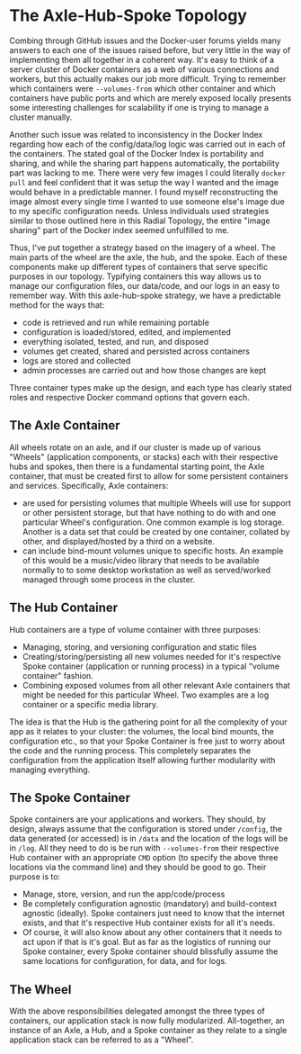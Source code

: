 # The Axle-Hub-Spoke Topology

Combing through GitHub issues and the Docker-user forums yields many answers to
each one of the issues raised before, but very little in the way of implementing
them all together in a coherent way. It's easy to think of a server cluster of
Docker containers as a web of various connections and workers, but this actually
makes our job more difficult. Trying to remember which containers were
`--volumes-from` which other container and which containers have public ports
and which are merely exposed locally presents some interesting challenges for
scalability if one is trying to manage a cluster manually.

Another such issue was related to inconsistency in the Docker Index regarding
how each of the config/data/log logic was carried out in each of the containers.
The stated goal of the Docker Index is portability and sharing, and while the
sharing part happens automatically, the portability part was lacking to me.
There were very few images I could literally `docker pull` and feel confident
that it was setup the way I wanted and the image would behave in a predictable
manner. I found myself reconstructing the image almost every single time I
wanted to use someone else's image due to my specific configuration needs.
Unless individuals used strategies similar to those outlined here in this Radial
Topology, the entire "image sharing" part of the Docker index seemed unfulfilled
to me.

Thus, I've put together a strategy based on the imagery of a wheel. The main
parts of the wheel are the axle, the hub, and the spoke. Each of these
components make up different types of containers that serve specific purposes in
our topology. Typifying containers this way allows us to manage our
configuration files, our data/code, and our logs in an easy to remember way.
With this axle-hub-spoke strategy, we have a predictable method for the ways
that:

* code is retrieved and run while remaining portable
* configuration is loaded/stored, edited, and implemented
* everything isolated, tested, and run, and disposed
* volumes get created, shared and persisted across containers
* logs are stored and collected
* admin processes are carried out and how those changes are kept

Three container types make up the design, and each type has clearly stated
roles and respective Docker command options that govern each.

## The Axle Container

All wheels rotate on an axle, and if our cluster is made up of various "Wheels"
(application components, or stacks) each with their respective hubs and spokes,
then there is a fundamental starting point, the Axle container, that must be
created first to allow for some persistent containers and services.
Specifically, Axle containers:

* are used for persisting volumes that multiple Wheels will use for
  support or other persistent storage, but that have nothing to do with and one
  particular Wheel's configuration. One common example is log storage. Another
  is a data set that could be created by one container, collated by other, and
  displayed/hosted by a third on a website.
* can include bind-mount volumes unique to specific hosts. An example of
  this would be a music/video library that needs to be available normally to to
  some desktop workstation as well as served/worked managed through some process
  in the cluster.

## The Hub Container

Hub containers are a type of volume container with three
purposes:

* Managing, storing, and versioning configuration and static files
* Creating/storing/persisting all new volumes needed for it's respective Spoke
  container (application or running process) in a typical "volume container"
  fashion.
* Combining exposed volumes from all other relevant Axle containers that might
  be needed for this particular Wheel. Two examples are a log container or a
  specific media library.

The idea is that the Hub is the gathering point for all the complexity of your
app as it relates to your cluster: the volumes, the local bind mounts, the
configuration etc., so that your Spoke Container is free just to worry about the
code and the running process. This completely separates the configuration from
the application itself allowing further modularity with managing everything.

## The Spoke Container

Spoke containers are your applications and workers. They should, by design,
always assume that the configuration is stored under `/config`, the data
generated (or accessed) is in `/data` and the location of the logs will be in
`/log`. All they need to do is be run with `--volumes-from` their respective Hub
container with an appropriate `CMD` option (to specify the above three locations
via the command line) and they should be good to go. Their purpose is to:
    
* Manage, store, version, and run the app/code/process
* Be completely configuration agnostic (mandatory) and build-context agnostic
    (ideally). Spoke containers just need to know that the internet exists, and that it's
    respective Hub container exists for all it's needs.
* Of course, it will also know about any other containers that it needs to act
  upon if that is it's goal. But as far as the logistics of running our Spoke
  container, every Spoke container should blissfully assume the same locations
  for configuration, for data, and for logs.

## The Wheel

With the above responsibilities delegated amongst the three types of containers,
our application stack is now fully modularized. All-together, an instance of an
Axle, a Hub, and a Spoke container as they relate to a single application stack
can be referred to as a "Wheel".
